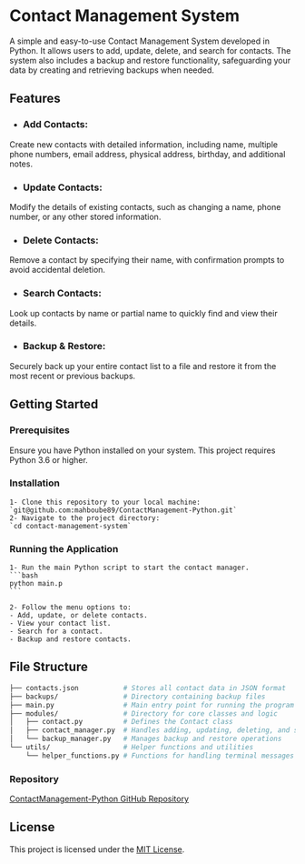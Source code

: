 # Contact Management System

A simple and easy-to-use Contact Management System developed in Python. It allows users to add, update, delete, and search for contacts. The system also includes a backup and restore functionality, safeguarding your data by creating and retrieving backups when needed.

## Features

- ### Add Contacts:
 Create new contacts with detailed information, including name, multiple phone numbers, email address, physical address, birthday, and additional notes.
- ### Update Contacts:
 Modify the details of existing contacts, such as changing a name, phone number, or any other stored information.
- ### Delete Contacts:
 Remove a contact by specifying their name, with confirmation prompts to avoid accidental deletion.
- ### Search Contacts:
 Look up contacts by name or partial name to quickly find and view their details.
- ### Backup & Restore:
 Securely back up your entire contact list to a file and restore it from the most recent or previous backups.

## Getting Started

### Prerequisites
Ensure you have Python installed on your system. This project requires Python 3.6 or higher.

### Installation
    1- Clone this repository to your local machine:
    `git@github.com:mahboube89/ContactManagement-Python.git`
    2- Navigate to the project directory:
    `cd contact-management-system`

### Running the Application

    1- Run the main Python script to start the contact manager.
    ```bash
    python main.p
    ```

    2- Follow the menu options to:
    - Add, update, or delete contacts.
    - View your contact list.
    - Search for a contact.
    - Backup and restore contacts.

## File Structure
```bash
├── contacts.json           # Stores all contact data in JSON format
├── backups/                # Directory containing backup files
├── main.py                 # Main entry point for running the program
├── modules/                # Directory for core classes and logic
│   ├── contact.py          # Defines the Contact class
│   ├── contact_manager.py  # Handles adding, updating, deleting, and searching contacts
│   └── backup_manager.py   # Manages backup and restore operations
└── utils/                  # Helper functions and utilities
    └── helper_functions.py # Functions for handling terminal messages and other utilities
```

### Repository

[ContactManagement-Python GitHub Repository](https://github.com/mahboube89/ContactManagement-Python.git)

## License
This project is licensed under the [MIT License](https://opensource.org/licenses/MIT).